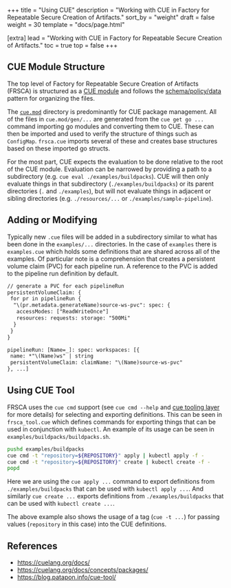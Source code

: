 +++
title = "Using CUE"
description = "Working with CUE in Factory for Repeatable Secure Creation of Artifacts."
sort_by = "weight"
draft = false
weight = 30
template = "docs/page.html"

[extra]
lead = "Working with CUE in Factory for Repeatable Secure Creation of Artifacts."
toc = true
top = false
+++

## CUE Module Structure

The top level of Factory for Repeatable Secure Creation of Artifacts (FRSCA)
is structured as a
[CUE module](https://cuelang.org/docs/concepts/packages/) and follows the
[schema/policy/data](https://cuelang.org/docs/concepts/packages/#file-organization)
pattern for organizing the files.

The
[`cue.mod`](https://cuelang.org/docs/concepts/packages/#the-cuemod-directory)
directory is predominantly for CUE package management. All of the files in
`cue.mod/gen/...` are generated from the `cue get go ...` command importing go
modules and converting them to CUE. These can then be imported and used to
verify the structure of things such as `ConfigMap`. `frsca.cue` imports several of
these and creates base structures based on these imported go structs.

For the most part, CUE expects the evaluation to be done relative to the root of
the CUE module. Evaluation can be narrowed by providing a path to a subdirectory
(e.g. `cue eval ./examples/buildpacks`). CUE will then only evaluate things in
that subdirectory (`./examples/buildpacks`) or its parent directories (`.` and
`./examples`), but will not evaluate things in adjacent or sibling directories
(e.g. `./resources/...` or `./examples/sample-pipeline`).

## Adding or Modifying

Typically new `.cue` files will be added in a subdirectory similar to what has
been done in the `examples/...` directories. In the case of `examples` there is
`examples.cue` which holds some definitions that are shared across all of the
examples. Of particular note is a comprehension that creates a persistent volume
claim (PVC) for each pipeline run. A reference to the PVC is added to the
pipeline run definition by default.

```txt
// generate a PVC for each pipelineRun
persistentVolumeClaim: {
 for pr in pipelineRun {
  "\(pr.metadata.generateName)source-ws-pvc": spec: {
   accessModes: ["ReadWriteOnce"]
   resources: requests: storage: "500Mi"
  }
 }
}

pipelineRun: [Name=_]: spec: workspaces: [{
 name: *"\(Name)ws" | string
 persistentVolumeClaim: claimName: "\(Name)source-ws-pvc"
}, ...]
```

## Using CUE Tool

FRSCA uses the `cue cmd` support (see `cue cmd --help` and
[cue tooling layer](https://blog.patapon.info/cue-tool/) for more details) for
selecting and exporting definitions. This can be seen in `frsca_tool.cue` which
defines commands for exporting things that can be used in conjunction with
`kubectl`. An example of its usage can be seen in
`examples/buildpacks/buildpacks.sh`.

```bash
pushd examples/buildpacks
cue cmd -t "repository=${REPOSITORY}" apply | kubectl apply -f -
cue cmd -t "repository=${REPOSITORY}" create | kubectl create -f -
popd
```

Here we are using the `cue apply ...` command to export definitions from
`./examples/buildpacks` that can be used with `kubectl apply ...`. And similarly
`cue create ...` exports definitions from `./examples/buildpacks` that can be
used with `kubectl create ...`.

The above example also shows the usage of a tag (`cue -t ...`) for passing
values (`repository` in this case) into the CUE definitions.

## References

- <https://cuelang.org/docs/>
- <https://cuelang.org/docs/concepts/packages/>
- <https://blog.patapon.info/cue-tool/>
